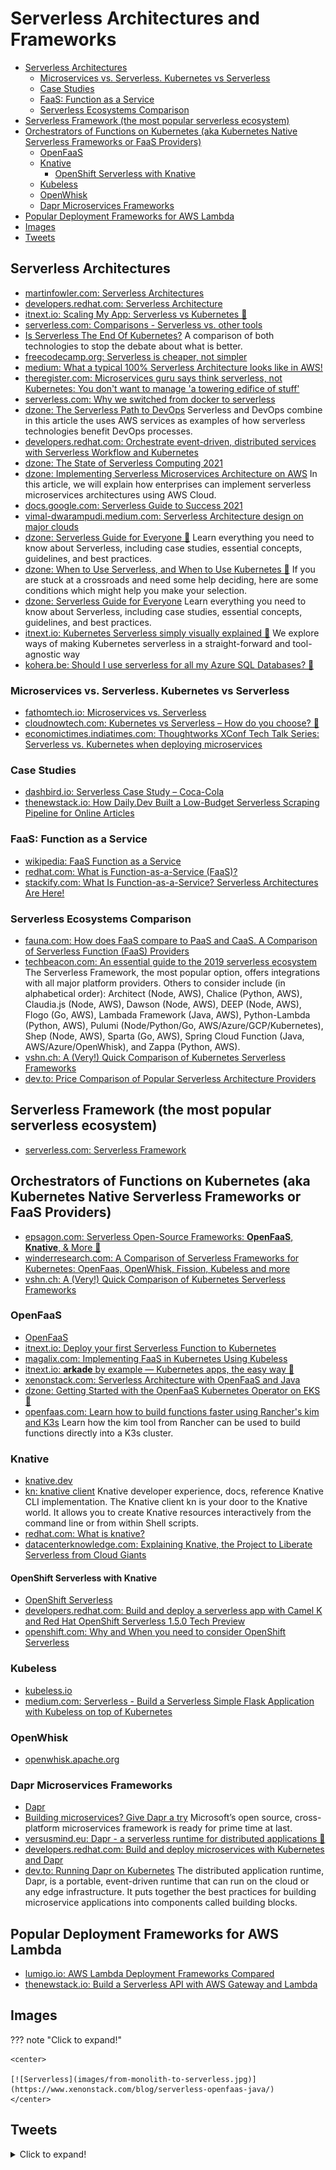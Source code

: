 # Serverless Architectures and Frameworks
- [Serverless Architectures](#serverless-architectures)
	- [Microservices vs. Serverless. Kubernetes vs Serverless](#microservices-vs-serverless-kubernetes-vs-serverless)
	- [Case Studies](#case-studies)
	- [FaaS: Function as a Service](#faas-function-as-a-service)
	- [Serverless Ecosystems Comparison](#serverless-ecosystems-comparison)
- [Serverless Framework (the most popular serverless ecosystem)](#serverless-framework-the-most-popular-serverless-ecosystem)
- [Orchestrators of Functions on Kubernetes (aka Kubernetes Native Serverless Frameworks or FaaS Providers)](#orchestrators-of-functions-on-kubernetes-aka-kubernetes-native-serverless-frameworks-or-faas-providers)
	- [OpenFaaS](#openfaas)
	- [Knative](#knative)
		- [OpenShift Serverless with Knative](#openshift-serverless-with-knative)
	- [Kubeless](#kubeless)
	- [OpenWhisk](#openwhisk)
	- [Dapr Microservices Frameworks](#dapr-microservices-frameworks)
- [Popular Deployment Frameworks for AWS Lambda](#popular-deployment-frameworks-for-aws-lambda)
- [Images](#images)
- [Tweets](#tweets)

## Serverless Architectures
* [martinfowler.com: Serverless Architectures](https://martinfowler.com/articles/serverless.html)
* [developers.redhat.com: Serverless Architecture](https://developers.redhat.com/topics/serverless-architecture/)
* [itnext.io: Scaling My App: Serverless vs Kubernetes 🌟](https://itnext.io/scaling-my-app-serverless-vs-kubernetes-cdb8adf446e1)
* [serverless.com: Comparisons - Serverless vs. other tools](https://www.serverless.com/learn/comparisons/)
* [Is Serverless The End Of Kubernetes?](https://towardsdatascience.com/kubernetes-serverless-differences-84699f370609) A comparison of both technologies to stop the debate about what is better.
* [freecodecamp.org: Serverless is cheaper, not simpler](https://www.freecodecamp.org/news/serverless-is-cheaper-not-simpler-a10c4fc30e49/)
* [medium: What a typical 100% Serverless Architecture looks like in AWS!](https://medium.com/serverless-transformation/what-a-typical-100-serverless-architecture-looks-like-in-aws-40f252cd0ecb)
* [theregister.com: Microservices guru says think serverless, not Kubernetes: You don't want to manage 'a towering edifice of stuff'](https://www.theregister.com/2020/09/22/microservices_talk_gotopia/)
* [serverless.com: Why we switched from docker to serverless](https://www.serverless.com/blog/why-we-switched-from-docker-to-serverless)
* [dzone: The Serverless Path to DevOps](https://dzone.com/articles/the-serverless-path-to-devops) Serverless and DevOps combine in this article the uses AWS services as examples of how serverless technologies benefit DevOps processes.
* [developers.redhat.com: Orchestrate event-driven, distributed services with Serverless Workflow and Kubernetes](https://developers.redhat.com/blog/2020/11/26/event-driven-distributed-service-orchestration-with-serverless-workflow/)
* [dzone: The State of Serverless Computing 2021](https://dzone.com/articles/the-state-of-serverless-computing-2021)
* [dzone: Implementing Serverless Microservices Architecture on AWS](https://dzone.com/articles/implementing-serverless-microservices-architecture) In this article, we will explain how enterprises can implement serverless microservices architectures using AWS Cloud.
* [docs.google.com: Serverless Guide to Success 2021](https://docs.google.com/document/u/0/d/1VEkUvTbqxfC1XyVGb2Z3DtEk9NA1M6PJpeCqEYRATLM/mobilebasic)
* [vimal-dwarampudi.medium.com: Serverless Architecture design on major clouds](https://vimal-dwarampudi.medium.com/serverless-architecture-design-on-major-clouds-8c53c2aa62d2)
* [dzone: Serverless Guide for Everyone 🌟](https://dzone.com/articles/serverless-guide-for-everyone) Learn everything you need to know about Serverless, including case studies, essential concepts, guidelines, and best practices.
* [dzone: When to Use Serverless, and When to Use Kubernetes 🌟](https://dzone.com/articles/when-to-use-serverless-when-to-use-kubernetes) If you are stuck at a crossroads and need some help deciding, here are some conditions which might help you make your selection.
* [dzone: Serverless Guide for Everyone](https://dzone.com/articles/serverless-guide-for-everyone) Learn everything you need to know about Serverless, including case studies, essential concepts, guidelines, and best practices.
* [itnext.io: Kubernetes Serverless simply visually explained 🌟](https://itnext.io/kubernetes-serverless-simply-visually-explained-ccf7be05a689) We explore ways of making Kubernetes serverless in a straight-forward and tool-agnostic way
* [kohera.be: Should I use serverless for all my Azure SQL Databases? 🌟](https://kohera.be/azure-cloud/should-i-use-serverless-for-all-my-azure-sql-databases/)

### Microservices vs. Serverless. Kubernetes vs Serverless
* [fathomtech.io: Microservices vs. Serverless](https://fathomtech.io/blog/microservices-vs-serverless/)
* [cloudnowtech.com: Kubernetes vs Serverless – How do you choose? 🌟](https://www.cloudnowtech.com/blog/kubernetes-vs-serverless-how-do-you-choose/)
* [economictimes.indiatimes.com: Thoughtworks XConf Tech Talk Series: Serverless vs. Kubernetes when deploying microservices](https://economictimes.indiatimes.com/tech/technology/thoughtworks-xconf-tech-talk-series-serverless-vs-kubernetes-when-deploying-microservices/articleshow/89085544.cms)

### Case Studies
* [dashbird.io: Serverless Case Study – Coca-Cola](https://dashbird.io/blog/serverless-case-study-coca-cola/)
* [thenewstack.io: How Daily.Dev Built a Low-Budget Serverless Scraping Pipeline for Online Articles](https://thenewstack.io/how-daily-dev-built-a-low-budget-serverless-scraping-pipeline-for-online-articles/)

### FaaS: Function as a Service
* [wikipedia: FaaS Function as a Service](https://en.wikipedia.org/wiki/Function_as_a_service)
* [redhat.com: What is Function-as-a-Service (FaaS)?](https://www.redhat.com/en/topics/cloud-native-apps/what-is-faas)
* [stackify.com: What Is Function-as-a-Service? Serverless Architectures Are Here!](https://stackify.com/function-as-a-service-serverless-architecture/)

### Serverless Ecosystems Comparison
* [fauna.com: How does FaaS compare to PaaS and CaaS. A Comparison of Serverless Function (FaaS) Providers](https://fauna.com/blog/comparison-faas-providers)
* [techbeacon.com: An essential guide to the 2019 serverless ecosystem](https://techbeacon.com/enterprise-it/essential-guide-2019-serverless-ecosystem) The Serverless Framework, the most popular option, offers integrations with all major platform providers. Others to consider include (in alphabetical order): Architect (Node, AWS), Chalice (Python, AWS), Claudia.js (Node, AWS), Dawson (Node, AWS), DEEP (Node, AWS), Flogo (Go, AWS), Lambada Framework (Java, AWS), Python-Lambda (Python, AWS), Pulumi (Node/Python/Go, AWS/Azure/GCP/Kubernetes), Shep (Node, AWS), Sparta (Go, AWS), Spring Cloud Function (Java, AWS/Azure/OpenWhisk), and Zappa (Python, AWS).
* [vshn.ch: A (Very!) Quick Comparison of Kubernetes Serverless Frameworks](https://www.vshn.ch/en/blog/a-very-quick-comparison-of-kubernetes-serverless-frameworks/)
* [dev.to: Price Comparison of Popular Serverless Architecture Providers](https://dev.to/mbagley1020/price-comparison-of-popular-serverless-architecture-providers-2jk9)

## Serverless Framework (the most popular serverless ecosystem)
* [serverless.com: Serverless Framework](https://www.serverless.com/)
 
## Orchestrators of Functions on Kubernetes (aka Kubernetes Native Serverless Frameworks or FaaS Providers)
* [epsagon.com: Serverless Open-Source Frameworks: **OpenFaaS**, **Knative**, & More 🌟](https://epsagon.com/blog/serverless-open-source-frameworks-openfaas-knative-more/)
* [winderresearch.com: A Comparison of Serverless Frameworks for Kubernetes: OpenFaas, OpenWhisk, Fission, Kubeless and more](https://winderresearch.com/a-comparison-of-serverless-frameworks-for-kubernetes-openfaas-openwhisk-fission-kubeless-and-more/)
* [vshn.ch: A (Very!) Quick Comparison of Kubernetes Serverless Frameworks](https://vshn.ch/en/blog/a-very-quick-comparison-of-kubernetes-serverless-frameworks/)

### OpenFaaS
* [OpenFaaS](https://www.openfaas.com/)
* [itnext.io: Deploy your first Serverless Function to Kubernetes](https://itnext.io/deploy-your-first-serverless-function-to-kubernetes-232307f7b0a9)
* [magalix.com: Implementing FaaS in Kubernetes Using Kubeless](https://www.magalix.com/blog/implementing-faas-in-kubernetes-using-kubeless)
* [itnext.io: **arkade** by example — Kubernetes apps, the easy way 🌟](https://itnext.io/kubernetes-apps-the-easy-way-f06d9e5cad3c)
* [xenonstack.com: Serverless Architecture with OpenFaaS and Java](https://www.xenonstack.com/blog/serverless-openfaas-java/)
* [dzone: Getting Started with the OpenFaaS Kubernetes Operator on EKS 🌟](https://dzone.com/articles/getting-started-with-the-openfaas-kubernetes-opera)
* [openfaas.com: Learn how to build functions faster using Rancher's kim and K3s](https://www.openfaas.com/blog/kim/) Learn how the kim tool from Rancher can be used to build functions directly into a K3s cluster.

### Knative
* [knative.dev](https://knative.dev/)
* [kn: knative client](https://github.com/knative/client) Knative developer experience, docs, reference Knative CLI implementation. The Knative client kn is your door to the Knative world. It allows you to create Knative resources interactively from the command line or from within Shell scripts.
* [redhat.com: What is knative?](https://www.redhat.com/en/topics/microservices/what-is-knative)
* [datacenterknowledge.com: Explaining Knative, the Project to Liberate Serverless from Cloud Giants](https://www.datacenterknowledge.com/open-source/explaining-knative-project-liberate-serverless-cloud-giants)

#### OpenShift Serverless with Knative
* [OpenShift Serverless](https://www.openshift.com/learn/topics/serverless)
* [developers.redhat.com: Build and deploy a serverless app with Camel K and Red Hat OpenShift Serverless 1.5.0 Tech Preview](https://developers.redhat.com/blog/2020/04/24/build-and-deploy-a-serverless-app-with-camel-k-and-red-hat-openshift-serverless-1-5-0-tech-preview/)
* [openshift.com: Why and When you need to consider OpenShift Serverless](https://www.openshift.com/blog/why-and-when-you-need-to-consider-openshift-serverless)

### Kubeless  
* [kubeless.io](https://kubeless.io/)
* [medium.com: Serverless - Build a Serverless Simple Flask Application with Kubeless on top of Kubernetes](https://medium.com/@peiruwang/serverless-build-a-serverless-simple-flask-application-with-kubeless-on-top-of-kubernetes-95c6682c3750)

### OpenWhisk
* [openwhisk.apache.org](https://openwhisk.apache.org/)

### Dapr Microservices Frameworks
- [Dapr](https://dapr.io/)
- [Building microservices? Give Dapr a try](https://www.infoworld.com/article/3604010/building-microservices-give-dapr-a-try.html) Microsoft’s open source, cross-platform microservices framework is ready for prime time at last.
- [versusmind.eu: Dapr - a serverless runtime for distributed applications 🌟](https://versusmind.eu/blog/dapr-a-serverless-runtime-for-distributed-applications)
- [developers.redhat.com: Build and deploy microservices with Kubernetes and Dapr](https://developers.redhat.com/articles/2021/08/12/build-and-deploy-microservices-kubernetes-and-dapr)
- [dev.to: Running Dapr on Kubernetes](https://dev.to/cvitaa11/running-dapr-on-kubernetes-89g) The distributed application runtime, Dapr, is a portable, event-driven runtime that can run on the cloud or any edge infrastructure. It puts together the best practices for building microservice applications into components called building blocks.

## Popular Deployment Frameworks for AWS Lambda
* [lumigo.io: AWS Lambda Deployment Frameworks Compared](https://lumigo.io/blog/comparison-of-lambda-deployment-frameworks/)
* [thenewstack.io: Build a Serverless API with AWS Gateway and Lambda](https://thenewstack.io/build-a-serverless-api-with-aws-gateway-and-lambda/)

## Images
??? note "Click to expand!"

	<center>

	[![Serverless](images/from-monolith-to-serverless.jpg)](https://www.xenonstack.com/blog/serverless-openfaas-java/) 
	</center>

## Tweets
<details>
  <summary>Click to expand!</summary>

<center>
<blockquote class="twitter-tweet"><p lang="en" dir="ltr">Hi aspiring cloud professional, my name is Adam and I need you to listen to me.<br><br>First, I make a zillion-ish dollars per year freelancing and I stand to gain nothing from your attention.<br><br>I’m writing to you because it occurs to me that things I think are obvious probably aren’t.</p>&mdash; Adam Elmore (@aeduhm) <a href="https://twitter.com/aeduhm/status/1443308075079938055?ref_src=twsrc%5Etfw">September 29, 2021</a></blockquote> <script async src="https://platform.twitter.com/widgets.js" charset="utf-8"></script>
</center>
</details>
